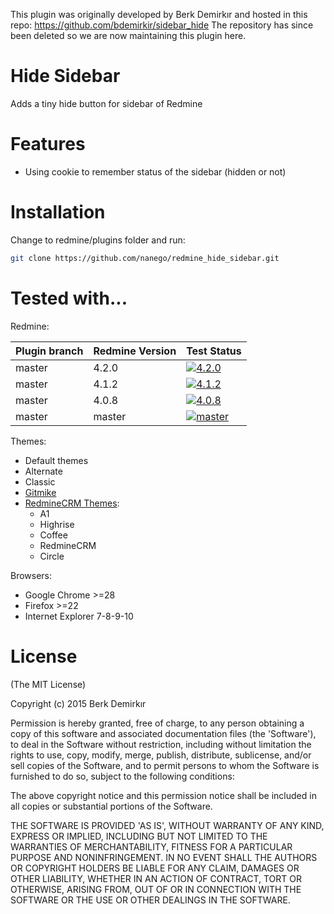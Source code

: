 This plugin was originally developed by Berk Demirkır and hosted in this repo: https://github.com/bdemirkir/sidebar_hide
The repository has since been deleted so we are now maintaining this plugin here.

Hide Sidebar
====================

Adds a tiny hide button for sidebar of Redmine

Features
====================

 * Using cookie to remember status of the sidebar (hidden or not)

Installation
====================

Change to redmine/plugins folder and run:
```bash
git clone https://github.com/nanego/redmine_hide_sidebar.git
```

Tested with...
====================

Redmine:

|Plugin branch| Redmine Version   | Test Status      |
|-------------|-------------------|------------------|
|master       | 4.2.0             | [![4.2.0][1]][5] |  
|master       | 4.1.2             | [![4.1.2][2]][5] |  
|master       | 4.0.8             | [![4.0.8][3]][5] |
|master       | master            | [![master][4]][5]|

[1]: https://github.com/nanego/redmine_hide_sidebar/actions/workflows/4_2_0.yml/badge.svg
[2]: https://github.com/nanego/redmine_hide_sidebar/actions/workflows/4_1_2.yml/badge.svg
[3]: https://github.com/nanego/redmine_hide_sidebar/actions/workflows/4_0_8.yml/badge.svg
[4]: https://github.com/nanego/redmine_hide_sidebar/actions/workflows/master.yml/badge.svg
[5]: https://github.com/nanego/redmine_hide_sidebar/actions


Themes:
 * Default themes
 * Alternate
 * Classic 
 * [Gitmike](https://github.com/makotokw/redmine-theme-gitmike)
 * [RedmineCRM Themes](http://redminecrm.com/projects/themes):
   * A1
   * Highrise
   * Coffee
   * RedmineCRM
   * Circle

Browsers:
 * Google Chrome >=28
 * Firefox >=22
 * Internet Explorer 7-8-9-10

License
====================

(The MIT License)

Copyright (c) 2015 Berk Demirkır

Permission is hereby granted, free of charge, to any person obtaining a copy of this software and associated documentation files (the 'Software'), to deal in the Software without restriction, including without limitation the rights to use, copy, modify, merge, publish, distribute, sublicense, and/or sell copies of the Software, and to permit persons to whom the Software is furnished to do so, subject to the following conditions:

The above copyright notice and this permission notice shall be included in all copies or substantial portions of the Software.

THE SOFTWARE IS PROVIDED 'AS IS', WITHOUT WARRANTY OF ANY KIND, EXPRESS OR IMPLIED, INCLUDING BUT NOT LIMITED TO THE WARRANTIES OF MERCHANTABILITY, FITNESS FOR A PARTICULAR PURPOSE AND NONINFRINGEMENT. IN NO EVENT SHALL THE AUTHORS OR COPYRIGHT HOLDERS BE LIABLE FOR ANY CLAIM, DAMAGES OR OTHER LIABILITY, WHETHER IN AN ACTION OF CONTRACT, TORT OR OTHERWISE, ARISING FROM, OUT OF OR IN CONNECTION WITH THE SOFTWARE OR THE USE OR OTHER DEALINGS IN THE SOFTWARE.
